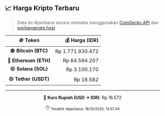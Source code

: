 

<!-- HARGA_KRIPTO -->
## 📈 Harga Kripto Terbaru

> Data ini diperbarui secara otomatis menggunakan [CoinGecko API](https://www.coingecko.com/) dan [exchangerate.host](https://exchangerate.host/)

<div align="center">

| 🪙 Token | 💰 Harga (IDR) |
|:------:|---------------:|
| 🟠 **Bitcoin (BTC)**   | Rp 1.771.930.472 |
| 🔵 **Ethereum (ETH)**  | Rp 64.594.207 |
| 🟣 **Solana (SOL)**    | Rp 3.100.170 |
| 🟢 **Tether (USDT)**   | Rp 16.582 |

---

💱 **Kurs Rupiah (USD → IDR)**: Rp 16.572

🕒 <sub>Terakhir diperbarui: 18/10/2025, 14.57.44</sub>

</div>
<!-- /HARGA_KRIPTO -->